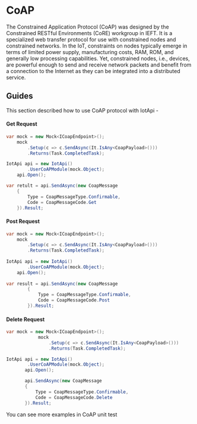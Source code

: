 ﻿# CoAP 
The Constrained Application Protocol (CoAP) was designed by the Constrained RESTful Environments (CoRE) workgroup in IEFT. 
It is a specialized web transfer protocol for use with constrained nodes and constrained networks. In the IoT, constraints on nodes 
typically emerge in terms of limited power supply, manufacturing costs, RAM, ROM, and generally low processing capabilities. 
Yet, constrained nodes, i.e., devices, are powerful enough to send and receive network packets and benefit from a connection to the Internet 
as they can be integrated into a distributed service.

## Guides
This section described how to use CoAP protocol with IotApi -

#### Get Request
```C#
var mock = new Mock<ICoapEndpoint>();
    mock
        .Setup(c => c.SendAsync(It.IsAny<CoapPayload>()))
        .Returns(Task.CompletedTask);

IotApi api = new IotApi()
        .UserCoAPModule(mock.Object);
    api.Open();

var retult = api.SendAsync(new CoapMessage
    {
        Type = CoapMessageType.Confirmable,
        Code = CoapMessageCode.Get
    }).Result;
```
#### Post Request 
```C#
var mock = new Mock<ICoapEndpoint>();
    mock
        .Setup(c => c.SendAsync(It.IsAny<CoapPayload>()))
        .Returns(Task.CompletedTask);
    
IotApi api = new IotApi()
        .UserCoAPModule(mock.Object);
    api.Open();
    
var result = api.SendAsync(new CoapMessage
        {
            Type = CoapMessageType.Confirmable,
            Code = CoapMessageCode.Post
        }).Result;
```
#### Delete Request
```C#
var mock = new Mock<ICoapEndpoint>();
            mock
                .Setup(c => c.SendAsync(It.IsAny<CoapPayload>()))
                .Returns(Task.CompletedTask);

IotApi api = new IotApi()
        .UserCoAPModule(mock.Object);
       api.Open();

       api.SendAsync(new CoapMessage
       {
           Type = CoapMessageType.Confirmable,
           Code = CoapMessageCode.Delete
       }).Result;
```

You can see more examples in CoAP unit test 